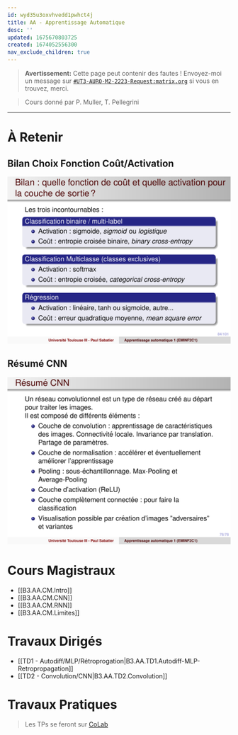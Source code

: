 ```yaml
---
id: wyd35u3oxvhvedd1pwhct4j
title: AA - Apprentissage Automatique
desc: ''
updated: 1675670803725
created: 1674052556300
nav_exclude_children: true
---
```


> **Avertissement:**
Cette page peut contenir des fautes ! Envoyez-moi un message sur [`#UT3-AURO-M2-2223-Request:matrix.org`](https://matrix.to/#/#UT3-AURO-M2-2223-Request:matrix.org) si vous en trouvez, merci.

> Cours donné par P. Muller, T. Pellegrini

---

# À Retenir

## Bilan Choix Fonction Coût/Activation

![](/assets/images/B3.AA.CM.Slide1-103.png)

## Résumé CNN

![](/assets/images/B3.AA.CM.CNN.Slide-78.png)


# Cours Magistraux

- [[B3.AA.CM.Intro]]
- [[B3.AA.CM.CNN]]
- [[B3.AA.CM.RNN]]
- [[B3.AA.CM.Limites]]


# Travaux Dirigés

- [[TD1 - Autodiff/MLP/Rétroprogation|B3.AA.TD1.Autodiff-MLP-Retropropagation]]
- [[TD2 - Convolution/CNN|B3.AA.TD2.Convolution]]

# Travaux Pratiques

> Les TPs se feront sur [CoLab](https://colab.research.google.com/)

<!-- - [[...|...]] -->

<!-- # Support de Cours

## Fichiers Moodles

### CM

- [filetitle](https://raw.githubusercontent.com/TunnARK/UT3-AURO-2223-S10-Dendron/main/vault/assets/filetitle)


### TD

- [filetitle](https://raw.githubusercontent.com/TunnARK/UT3-AURO-2223-S10-Dendron/main/vault/assets/filetitle)


### TP

- [filetitle](https://raw.githubusercontent.com/TunnARK/UT3-AURO-2223-S10-Dendron/main/vault/assets/filetitle)


## Scans

### Blackbard

- [filetitle](https://raw.githubusercontent.com/TunnARK/UT3-AURO-2223-S10-Dendron/main/vault/assets/filetitle)

### GEA

- [filetitle](https://raw.githubusercontent.com/TunnARK/UT3-AURO-2223-S10-Dendron/main/vault/assets/filetitle)


### RKA

- [filetitle](https://raw.githubusercontent.com/TunnARK/UT3-AURO-2223-S10-Dendron/main/vault/assets/filetitle)

 -->
